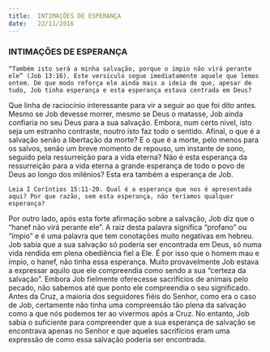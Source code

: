 ```yaml
---
title:  INTIMAÇÕES DE ESPERANÇA
date:   22/11/2016
---
```


### INTIMAÇÕES DE ESPERANÇA

`“Também isto será a minha salvação, porque o ímpio não virá perante ele” (Job 13:16). Este versículo segue imediatamente aquele que lemos ontem. De que modo reforça ele ainda mais a ideia de que, apesar de tudo, Job tinha esperança e esta esperança estava centrada em Deus?`

Que linha de raciocínio interessante para vir a seguir ao que foi dito antes. Mesmo se Job devesse morrer, mesmo se Deus o matasse, Job ainda confiaria no seu Deus para a sua salvação. Embora, num certo nível, isto seja um estranho contraste, noutro isto faz todo o sentido. Afinal, o que é a salvação senão a libertação da morte? E o que é a morte, pelo menos para os salvos, senão um breve momento de repouso, um instante de sono, seguido pela ressurreição para a vida eterna? Não é esta esperança da ressurreição para a vida eterna a grande esperança de todo o povo de Deus ao longo dos milénios? Esta era também a esperança de Job.

`Leia I Coríntios 15:11-20. Qual é a esperança que nos é apresentada aqui? Por que razão, sem esta esperança, não teríamos qualquer esperança?`

Por outro lado, após esta forte afirmação sobre a salvação, Job diz que o “hanef não virá perante ele”. A raiz desta palavra significa “profano” ou “ímpio” e é uma palavra que tem conotações muito negativas em hebreu. Job sabia que a sua salvação só poderia ser encontrada em Deus, só numa vida rendida em plena obediência fiel a Ele. É por isso que o homem mau e ímpio, o hanef, não tinha essa esperança. Muito provavelmente Job estava a expressar aquilo que ele compreendia como sendo a sua “certeza da salvação”. Embora Job fielmente oferecesse sacrifícios de animais pelo pecado, não sabemos até que ponto ele compreendia o seu significado. Antes da Cruz, a maioria dos seguidores fiéis do Senhor, como era o caso de Job, certamente não tinha uma compreensão tão plena da salvação como a que nós podemos ter ao vivermos após a Cruz. No entanto, Job sabia o suficiente para compreender que a sua esperança de salvação se encontrava apenas no Senhor e que aqueles sacrifícios eram uma expressão de como essa salvação poderia ser encontrada.
